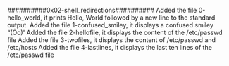 ##########0x02-shell_redirections##########
Added the file 0-hello_world, it prints Hello, World followed by a new line to the standard output.
Added the file 1-confused_smiley, it displays a confused smiley “(Ôo)'
Added the file 2-hellofile, it displays the content of the /etc/passwd file
Added the file 3-twofiles, it displays the content of /etc/passwd and /etc/hosts
Added the file 4-lastlines, it displays the last ten lines of the /etc/passwd file

